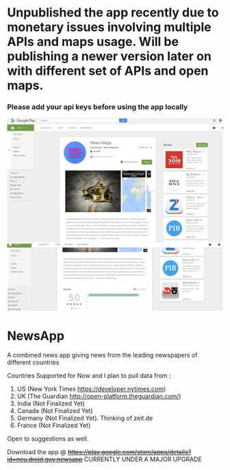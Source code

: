 # Unpublished the app recently due to monetary issues involving multiple APIs and maps usage. Will be publishing a newer version later on with different set of APIs and open maps.
### Please add your api keys before using the app locally

![PlayStore Screenshot](https://github.com/aman-alam11/NewsApp/blob/master/Screenshots/1.png)
![Ratings for the app](https://github.com/aman-alam11/NewsApp/blob/master/Screenshots/2.png)




# NewsApp
A combined news app giving news from the leading newspapers of different countries

Countries Supported for Now and I plan to pull data from :

1. US (New York Times https://developer.nytimes.com)
2. UK (The Guardian http://open-platform.theguardian.com/)
3. India (Not Finalized Yet)
4. Canada (Not Finalized Yet)
5. Germany (Not Finalized Yet). Thinking of zeit.de
6. France (Not Finalized Yet)

Open to suggestions as well.

Download the app @
~~https://play.google.com/store/apps/details?id=neu.droid.guy.newsapp~~
CURRENTLY UNDER A MAJOR UPGRADE
